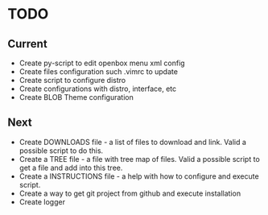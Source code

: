 # TODO

## Current
* Create py-script to edit openbox menu xml config
* Create files configuration such .vimrc to update
* Create script to configure distro
* Create configurations with distro, interface, etc
* Create BLOB Theme configuration

## Next
* Create DOWNLOADS file - a list of files to download and link. Valid a possible script to do this.
* Create a TREE file - a file with tree map of files. Valid a possible script to get a file and add into this tree.
* Create a INSTRUCTIONS file - a help with how to configure and execute script.
* Create a way to get git project from github and execute installation
* Create logger

